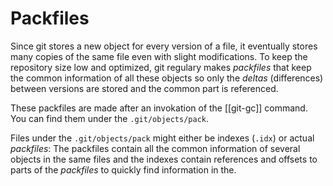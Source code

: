 # Packfiles
Since git stores a new object for every version of a file, it eventually stores many copies of the same file even with slight modifications. To keep the repository size low and optimized, git regulary makes *packfiles* that keep the common information of all these objects so only the *deltas* (differences) between versions are stored and the common part is referenced.

These packfiles are made after an invokation of the [[git-gc]] command. You can find them under the `.git/objects/pack`.

Files under the `.git/objects/pack` might either be indexes (`.idx`) or actual *packfiles*: The packfiles contain all the common information of several objects in the same files and the indexes contain references and offsets to parts of the *packfiles* to quickly find information in the.
